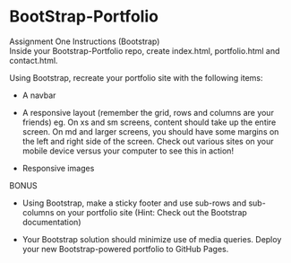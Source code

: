 # BootStrap-Portfolio
Assignment One Instructions (Bootstrap)   
Inside your Bootstrap-Portfolio repo, create index.html, portfolio.html and contact.html. 

Using Bootstrap, recreate your portfolio site with the following items:    
- A navbar  

- A responsive layout (remember the grid, rows and columns are your friends)   eg. On xs and sm screens, content should take up the entire screen. On md and larger screens, you should have some margins on the left and right side of the screen. Check out various sites on your mobile device versus your computer to see this in action!   

- Responsive images   

BONUS    
- Using Bootstrap, make a sticky footer and use sub-rows and sub-columns on your portfolio site (Hint: Check out the Bootstrap documentation)   

- Your Bootstrap solution should minimize use of media queries. Deploy your new Bootstrap-powered portfolio to GitHub Pages.

